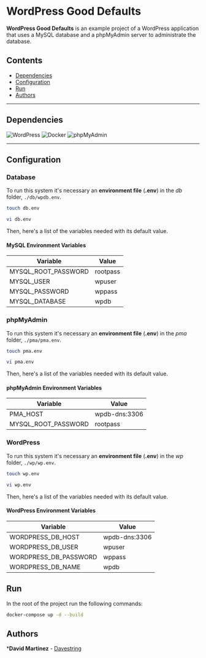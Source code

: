 # WordPress Good Defaults

**WordPress Good Defaults** is an example project of a WordPress application that uses a MySQL database and a phpMyAdmin server to administrate the database.

## Contents

- [Dependencies](#dependencies)
- [Configuration](#configuration)
- [Run](#run)
- [Authors](#Authors)

---

## Dependencies

![WordPress](https://img.shields.io/badge/wordpress-+5-black.svg)
![Docker](https://img.shields.io/badge/docker-+19-blue.svg)
![phpMyAdmin](https://img.shields.io/badge/phpMyAdmin-+5-orange.svg)

---

## Configuration

### Database

To run this system it's necessary an **environment file** (**.env**) in the *db* folder, `./db/wpdb.env`.

``` bash
touch db.env
```

``` bash
vi db.env
```

Then, here's a list of the variables needed with its default value.

#### MySQL Environment Variables

| Variable             | Value                  |
|----------------------|------------------------|
| MYSQL_ROOT_PASSWORD  | rootpass               |
| MYSQL_USER           | wpuser                 |
| MYSQL_PASSWORD       | wppass                 |
| MYSQL_DATABASE       | wpdb                   |

### phpMyAdmin

To run this system it's necessary an **environment file** (**.env**) in the *pma* folder, `./pma/pma.env`.

``` bash
touch pma.env
```

``` bash
vi pma.env
```

Then, here's a list of the variables needed with its default value.

#### phpMyAdmin Environment Variables

| Variable             | Value                  |
|----------------------|------------------------|
| PMA_HOST             | wpdb-dns:3306          |
| MYSQL_ROOT_PASSWORD  | rootpass               |

### WordPress

To run this system it's necessary an **environment file** (**.env**) in the *wp* folder, `./wp/wp.env`.

``` bash
touch wp.env
```

``` bash
vi wp.env
```

Then, here's a list of the variables needed with its default value.

#### WordPress Environment Variables

| Variable                 | Value                  |
|--------------------------|------------------------|
| WORDPRESS_DB_HOST        | wpdb-dns:3306          |
| WORDPRESS_DB_USER        | wpuser                 |
| WORDPRESS_DB_PASSWORD    | wppass                 |
| WORDPRESS_DB_NAME        | wpdb                   |

## Run

In the root of the project run the following commands:

```bash
docker-compose up -d --build
```

## Authors

***David Martinez** - [Davestring](https://github.com/Davestring)